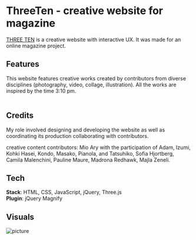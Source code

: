 # ThreeTen - creative website for magazine

[THREE TEN](https://www.syntheticvelvet-threeten.com/) is a creative website with interactive UX. It was made for an online magazine project.<br />

## Features

This website features creative works created by contributors from diverse disciplines (photography, video, collage, illustration). All the works are inspired by the time 3:10 pm. <br /><br />

## Credits

My role involved designing and developing the website as well as coordinating its production collaborating with contributors. <br />

creative content contributors: Mio Ary with the participation of Adam, Izumi, Kohki Hasei, Kondo, Masako, Pianola, and Tatsuhiko, Sofia Hjortberg, Camila Malenchini, Pauline Maure, Madrona Redhawk, Majla Zeneli.

## Tech

**Stack**: HTML, CSS, JavaScript, jQuery, Three.js <br />
**Plugin**: jQuery Magnify <br />

## Visuals

![picture](/screenshot-1.png)
